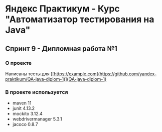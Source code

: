 # Яндекс Практикум - Курс "Автоматизатор тестирования на Java"
## Спринт 9 - Дипломная работа №1

### О проекте
Написаны тесты для [[https://example.com](https://github.com/yandex-praktikum/QA-java-diplom-1)](QA-java-diplom-1)

### В проекте используется
* maven 11
* junit 4.13.2
* mockito 3.12.4
* webdrivermanager 5.3.1
* jacoco 0.8.7

